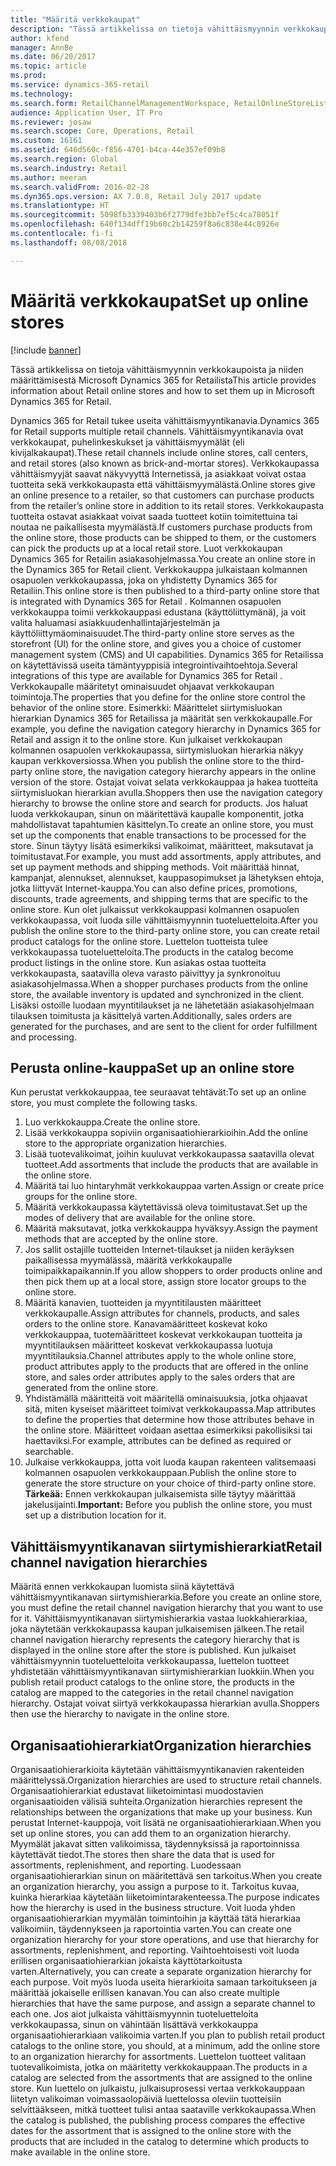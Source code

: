 ```yaml
---
title: "Määritä verkkokaupat"
description: "Tässä artikkelissa on tietoja vähittäismyynnin verkkokaupoista ja niiden määrittämisestä Microsoft Dynamics 365 for Retailista"
author: kfend
manager: AnnBe
ms.date: 06/20/2017
ms.topic: article
ms.prod: 
ms.service: dynamics-365-retail
ms.technology: 
ms.search.form: RetailChannelManagementWorkspace, RetailOnlineStoreList
audience: Application User, IT Pro
ms.reviewer: josaw
ms.search.scope: Core, Operations, Retail
ms.custom: 16161
ms.assetid: 646d560c-f856-4701-b4ca-44e357ef09b8
ms.search.region: Global
ms.search.industry: Retail
ms.author: meeram
ms.search.validFrom: 2016-02-28
ms.dyn365.ops.version: AX 7.0.0, Retail July 2017 update
ms.translationtype: HT
ms.sourcegitcommit: 5098fb3339403b6f2779dfe3bb7ef5c4ca78051f
ms.openlocfilehash: 640f134dff19b60c2b14259f8a6c838e44c8926e
ms.contentlocale: fi-fi
ms.lasthandoff: 08/08/2018

---
```


# <a name="set-up-online-stores"></a><span data-ttu-id="e45f3-103">Määritä verkkokaupat</span><span class="sxs-lookup"><span data-stu-id="e45f3-103">Set up online stores</span></span>

[!include [banner](includes/banner.md)]

<span data-ttu-id="e45f3-104">Tässä artikkelissa on tietoja vähittäismyynnin verkkokaupoista ja niiden määrittämisestä Microsoft Dynamics 365 for Retailista</span><span class="sxs-lookup"><span data-stu-id="e45f3-104">This article provides information about Retail online stores and how to set them up in Microsoft Dynamics 365 for Retail.</span></span>

<span data-ttu-id="e45f3-105">Dynamics 365 for Retail tukee useita vähittäismyyntikanavia.</span><span class="sxs-lookup"><span data-stu-id="e45f3-105">Dynamics 365 for Retail supports multiple retail channels.</span></span> <span data-ttu-id="e45f3-106">Vähittäismyyntikanavia ovat verkkokaupat, puhelinkeskukset ja vähittäismyymälät (eli kivijalkakaupat).</span><span class="sxs-lookup"><span data-stu-id="e45f3-106">These retail channels include online stores, call centers, and retail stores (also known as brick-and-mortar stores).</span></span> <span data-ttu-id="e45f3-107">Verkkokaupassa vähittäismyyjät saavat näkyvyyttä Internetissä, ja asiakkaat voivat ostaa tuotteita sekä verkkokaupasta että vähittäismyymälästä.</span><span class="sxs-lookup"><span data-stu-id="e45f3-107">Online stores give an online presence to a retailer, so that customers can purchase products from the retailer’s online store in addition to its retail stores.</span></span> <span data-ttu-id="e45f3-108">Verkkokaupasta tuotteita ostavat asiakkaat voivat saada tuotteet kotiin toimitettuina tai noutaa ne paikallisesta myymälästä.</span><span class="sxs-lookup"><span data-stu-id="e45f3-108">If customers purchase products from the online store, those products can be shipped to them, or the customers can pick the products up at a local retail store.</span></span> <span data-ttu-id="e45f3-109">Luot verkkokaupan Dynamics 365 for Retailin asiakasohjelmassa.</span><span class="sxs-lookup"><span data-stu-id="e45f3-109">You create an online store in the Dynamics 365 for Retail client.</span></span> <span data-ttu-id="e45f3-110">Verkkokauppa julkaistaan kolmannen osapuolen verkkokaupassa, joka on yhdistetty Dynamics 365 for Retailiin.</span><span class="sxs-lookup"><span data-stu-id="e45f3-110">This online store is then published to a third-party online store that is integrated with Dynamics 365 for Retail .</span></span> <span data-ttu-id="e45f3-111">Kolmannen osapuolen verkkokauppa toimii verkkokauppasi edustana (käyttöliittymänä), ja voit valita haluamasi asiakkuudenhallintajärjestelmän ja käyttöliittymäominaisuudet.</span><span class="sxs-lookup"><span data-stu-id="e45f3-111">The third-party online store serves as the storefront (UI) for the online store, and gives you a choice of customer management system (CMS) and UI capabilities.</span></span> <span data-ttu-id="e45f3-112">Dynamics 365 for Retailissa on käytettävissä useita tämäntyyppisiä integrointivaihtoehtoja.</span><span class="sxs-lookup"><span data-stu-id="e45f3-112">Several integrations of this type are available for Dynamics 365 for Retail .</span></span> <span data-ttu-id="e45f3-113">Verkkokaupalle määritetyt ominaisuudet ohjaavat verkkokaupan toimintoja.</span><span class="sxs-lookup"><span data-stu-id="e45f3-113">The properties that you define for the online store control the behavior of the online store.</span></span> <span data-ttu-id="e45f3-114">Esimerkki: Määrittelet siirtymisluokan hierarkian Dynamics 365 for Retailissa ja määrität sen verkkokaupalle.</span><span class="sxs-lookup"><span data-stu-id="e45f3-114">For example, you define the navigation category hierarchy in Dynamics 365 for Retail and assign it to the online store.</span></span> <span data-ttu-id="e45f3-115">Kun julkaiset verkkokaupan kolmannen osapuolen verkkokaupassa, siirtymisluokan hierarkia näkyy kaupan verkkoversiossa.</span><span class="sxs-lookup"><span data-stu-id="e45f3-115">When you publish the online store to the third-party online store, the navigation category hierarchy appears in the online version of the store.</span></span> <span data-ttu-id="e45f3-116">Ostajat voivat selata verkkokauppaa ja hakea tuotteita siirtymisluokan hierarkian avulla.</span><span class="sxs-lookup"><span data-stu-id="e45f3-116">Shoppers then use the navigation category hierarchy to browse the online store and search for products.</span></span> <span data-ttu-id="e45f3-117">Jos haluat luoda verkkokaupan, sinun on määritettävä kaupalle komponentit, jotka mahdollistavat tapahtumien käsittelyn.</span><span class="sxs-lookup"><span data-stu-id="e45f3-117">To create an online store, you must set up the components that enable transactions to be processed for the store.</span></span> <span data-ttu-id="e45f3-118">Sinun täytyy lisätä esimerkiksi valikoimat, määritteet, maksutavat ja toimitustavat.</span><span class="sxs-lookup"><span data-stu-id="e45f3-118">For example, you must add assortments, apply attributes, and set up payment methods and shipping methods.</span></span> <span data-ttu-id="e45f3-119">Voit määrittää hinnat, kampanjat, alennukset, alennukset, kauppasopimukset ja lähetyksen ehtoja, jotka liittyvät Internet-kauppa.</span><span class="sxs-lookup"><span data-stu-id="e45f3-119">You can also define prices, promotions, discounts, trade agreements, and shipping terms that are specific to the online store.</span></span> <span data-ttu-id="e45f3-120">Kun olet julkaissut verkkokauppasi kolmannen osapuolen verkkokaupassa, voit luoda sille vähittäismyynnin tuoteluetteloita.</span><span class="sxs-lookup"><span data-stu-id="e45f3-120">After you publish the online store to the third-party online store, you can create retail product catalogs for the online store.</span></span> <span data-ttu-id="e45f3-121">Luettelon tuotteista tulee verkkokaupassa tuoteluetteloita.</span><span class="sxs-lookup"><span data-stu-id="e45f3-121">The products in the catalog become product listings in the online store.</span></span> <span data-ttu-id="e45f3-122">Kun asiakas ostaa tuotteita verkkokaupasta, saatavilla oleva varasto päivittyy ja synkronoituu asiakasohjelmassa.</span><span class="sxs-lookup"><span data-stu-id="e45f3-122">When a shopper purchases products from the online store, the available inventory is updated and synchronized in the client.</span></span> <span data-ttu-id="e45f3-123">Lisäksi ostoille luodaan myyntitilaukset ja ne lähetetään asiakasohjelmaan tilauksen toimitusta ja käsittelyä varten.</span><span class="sxs-lookup"><span data-stu-id="e45f3-123">Additionally, sales orders are generated for the purchases, and are sent to the client for order fulfillment and processing.</span></span>

## <a name="set-up-an-online-store"></a><span data-ttu-id="e45f3-124">Perusta online-kauppa</span><span class="sxs-lookup"><span data-stu-id="e45f3-124">Set up an online store</span></span>
<span data-ttu-id="e45f3-125">Kun perustat verkkokauppaa, tee seuraavat tehtävät:</span><span class="sxs-lookup"><span data-stu-id="e45f3-125">To set up an online store, you must complete the following tasks.</span></span>

1.  <span data-ttu-id="e45f3-126">Luo verkkokauppa.</span><span class="sxs-lookup"><span data-stu-id="e45f3-126">Create the online store.</span></span>
2.  <span data-ttu-id="e45f3-127">Lisää verkkokauppa sopiviin organisaatiohierarkioihin.</span><span class="sxs-lookup"><span data-stu-id="e45f3-127">Add the online store to the appropriate organization hierarchies.</span></span>
3.  <span data-ttu-id="e45f3-128">Lisää tuotevalikoimat, joihin kuuluvat verkkokaupassa saatavilla olevat tuotteet.</span><span class="sxs-lookup"><span data-stu-id="e45f3-128">Add assortments that include the products that are available in the online store.</span></span>
4.  <span data-ttu-id="e45f3-129">Määritä tai luo hintaryhmät verkkokauppaa varten.</span><span class="sxs-lookup"><span data-stu-id="e45f3-129">Assign or create price groups for the online store.</span></span>
5.  <span data-ttu-id="e45f3-130">Määritä verkkokaupassa käytettävissä oleva toimitustavat.</span><span class="sxs-lookup"><span data-stu-id="e45f3-130">Set up the modes of delivery that are available for the online store.</span></span>
6.  <span data-ttu-id="e45f3-131">Määritä maksutavat, jotka verkkokauppa hyväksyy.</span><span class="sxs-lookup"><span data-stu-id="e45f3-131">Assign the payment methods that are accepted by the online store.</span></span>
7.  <span data-ttu-id="e45f3-132">Jos sallit ostajille tuotteiden Internet-tilaukset ja niiden keräyksen paikallisessa myymälässä, määritä verkkokaupalle toimipaikkapaikannin.</span><span class="sxs-lookup"><span data-stu-id="e45f3-132">If you allow shoppers to order products online and then pick them up at a local store, assign store locator groups to the online store.</span></span>
8.  <span data-ttu-id="e45f3-133">Määritä kanavien, tuotteiden ja myyntitilausten määritteet verkkokaupalle.</span><span class="sxs-lookup"><span data-stu-id="e45f3-133">Assign attributes for channels, products, and sales orders to the online store.</span></span> <span data-ttu-id="e45f3-134">Kanavamääritteet koskevat koko verkkokauppaa, tuotemääritteet koskevat verkkokaupan tuotteita ja myyntitilauksen määritteet koskevat verkkokaupassa luotuja myyntitilauksia.</span><span class="sxs-lookup"><span data-stu-id="e45f3-134">Channel attributes apply to the whole online store, product attributes apply to the products that are offered in the online store, and sales order attributes apply to the sales orders that are generated from the online store.</span></span>
9.  <span data-ttu-id="e45f3-135">Yhdistämällä määritteitä voit määritellä ominaisuuksia, jotka ohjaavat sitä, miten kyseiset määritteet toimivat verkkokaupassa.</span><span class="sxs-lookup"><span data-stu-id="e45f3-135">Map attributes to define the properties that determine how those attributes behave in the online store.</span></span> <span data-ttu-id="e45f3-136">Määritteet voidaan asettaa esimerkiksi pakollisiksi tai haettaviksi.</span><span class="sxs-lookup"><span data-stu-id="e45f3-136">For example, attributes can be defined as required or searchable.</span></span>
10. <span data-ttu-id="e45f3-137">Julkaise verkkokauppa, jotta voit luoda kaupan rakenteen valitsemaasi kolmannen osapuolen verkkokauppaan.</span><span class="sxs-lookup"><span data-stu-id="e45f3-137">Publish the online store to generate the store structure on your choice of third-party online store.</span></span> <span data-ttu-id="e45f3-138">**Tärkeää:** Ennen verkkokaupan julkaisemista sille täytyy määrittää jakelusijainti.</span><span class="sxs-lookup"><span data-stu-id="e45f3-138">**Important:** Before you publish the online store, you must set up a distribution location for it.</span></span>

## <a name="retail-channel-navigation-hierarchies"></a><span data-ttu-id="e45f3-139">Vähittäismyyntikanavan siirtymishierarkiat</span><span class="sxs-lookup"><span data-stu-id="e45f3-139">Retail channel navigation hierarchies</span></span>
<span data-ttu-id="e45f3-140">Määritä ennen verkkokaupan luomista siinä käytettävä vähittäismyyntikanavan siirtymishierarkia.</span><span class="sxs-lookup"><span data-stu-id="e45f3-140">Before you create an online store, you must define the retail channel navigation hierarchy that you want to use for it.</span></span> <span data-ttu-id="e45f3-141">Vähittäismyyntikanavan siirtymishierarkia vastaa luokkahierarkiaa, joka näytetään verkkokaupassa kaupan julkaisemisen jälkeen.</span><span class="sxs-lookup"><span data-stu-id="e45f3-141">The retail channel navigation hierarchy represents the category hierarchy that is displayed in the online store after the store is published.</span></span> <span data-ttu-id="e45f3-142">Kun julkaiset vähittäismyynnin tuoteluetteloita verkkokaupassa, luettelon tuotteet yhdistetään vähittäismyyntikanavan siirtymishierarkian luokkiin.</span><span class="sxs-lookup"><span data-stu-id="e45f3-142">When you publish retail product catalogs to the online store, the products in the catalog are mapped to the categories in the retail channel navigation hierarchy.</span></span> <span data-ttu-id="e45f3-143">Ostajat voivat siirtyä verkkokaupassa hierarkian avulla.</span><span class="sxs-lookup"><span data-stu-id="e45f3-143">Shoppers then use the hierarchy to navigate in the online store.</span></span>

## <a name="organization-hierarchies"></a><span data-ttu-id="e45f3-144">Organisaatiohierarkiat</span><span class="sxs-lookup"><span data-stu-id="e45f3-144">Organization hierarchies</span></span>
<span data-ttu-id="e45f3-145">Organisaatiohierarkioita käytetään vähittäismyyntikanavien rakenteiden määrittelyssä.</span><span class="sxs-lookup"><span data-stu-id="e45f3-145">Organization hierarchies are used to structure retail channels.</span></span> <span data-ttu-id="e45f3-146">Organisaatiohierarkiat edustavat liiketoimintasi muodostavien organisaatioiden välisiä suhteita.</span><span class="sxs-lookup"><span data-stu-id="e45f3-146">Organization hierarchies represent the relationships between the organizations that make up your business.</span></span> <span data-ttu-id="e45f3-147">Kun perustat Internet-kauppoja, voit lisätä ne organisaatiohierarkiaan.</span><span class="sxs-lookup"><span data-stu-id="e45f3-147">When you set up online stores, you can add them to an organization hierarchy.</span></span> <span data-ttu-id="e45f3-148">Myymälät jakavat sitten valikoimissa, täydennyksissä ja raportoinnissa käytettävät tiedot.</span><span class="sxs-lookup"><span data-stu-id="e45f3-148">The stores then share the data that is used for assortments, replenishment, and reporting.</span></span> <span data-ttu-id="e45f3-149">Luodessaan organisaatiohierarkian sinun on määritettävä sen tarkoitus.</span><span class="sxs-lookup"><span data-stu-id="e45f3-149">When you create an organization hierarchy, you assign a purpose to it.</span></span> <span data-ttu-id="e45f3-150">Tarkoitus kuvaa, kuinka hierarkiaa käytetään liiketoimintarakenteessa.</span><span class="sxs-lookup"><span data-stu-id="e45f3-150">The purpose indicates how the hierarchy is used in the business structure.</span></span> <span data-ttu-id="e45f3-151">Voit luoda yhden organisaatiohierarkian myymälän toimintoihin ja käyttää tätä hierarkiaa valikoimiin, täydennykseen ja raportointia varten.</span><span class="sxs-lookup"><span data-stu-id="e45f3-151">You can create one organization hierarchy for your store operations, and use that hierarchy for assortments, replenishment, and reporting.</span></span> <span data-ttu-id="e45f3-152">Vaihtoehtoisesti voit luoda erillisen organisaatiohierarkian jokaista käyttötarkoitusta varten.</span><span class="sxs-lookup"><span data-stu-id="e45f3-152">Alternatively, you can create a separate organization hierarchy for each purpose.</span></span> <span data-ttu-id="e45f3-153">Voit myös luoda useita hierarkioita samaan tarkoitukseen ja määrittää jokaiselle erillisen kanavan.</span><span class="sxs-lookup"><span data-stu-id="e45f3-153">You can also create multiple hierarchies that have the same purpose, and assign a separate channel to each one.</span></span> <span data-ttu-id="e45f3-154">Jos aiot julkaista vähittäismyynnin tuoteluetteloita verkkokaupassa, sinun on vähintään lisättävä verkkokauppa organisaatiohierarkiaan valikoimia varten.</span><span class="sxs-lookup"><span data-stu-id="e45f3-154">If you plan to publish retail product catalogs to the online store, you should, at a minimum, add the online store to an organization hierarchy for assortments.</span></span> <span data-ttu-id="e45f3-155">Luettelon tuotteet valitaan tuotevalikoimista, jotka on määritetty verkkokauppaan.</span><span class="sxs-lookup"><span data-stu-id="e45f3-155">The products in a catalog are selected from the assortments that are assigned to the online store.</span></span> <span data-ttu-id="e45f3-156">Kun luettelo on julkaistu, julkaisuprosessi vertaa verkkokauppaan liitetyn valikoiman voimassaolopäiviä luettelossa oleviin tuotteisiin selvittääkseen, mitkä tuotteet tulisi antaa saataville verkkokaupassa.</span><span class="sxs-lookup"><span data-stu-id="e45f3-156">When the catalog is published, the publishing process compares the effective dates for the assortment that is assigned to the online store with the products that are included in the catalog to determine which products to make available in the online store.</span></span>




